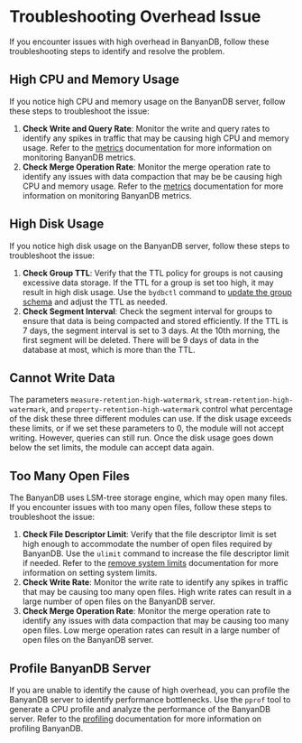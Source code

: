 # Troubleshooting Overhead Issue

If you encounter issues with high overhead in BanyanDB, follow these troubleshooting steps to identify and resolve the problem.

## High CPU and Memory Usage

If you notice high CPU and memory usage on the BanyanDB server, follow these steps to troubleshoot the issue:

1. **Check Write and Query Rate**: Monitor the write and query rates to identify any spikes in traffic that may be causing high CPU and memory usage. Refer to the [metrics](../observability.md#metrics) documentation for more information on monitoring BanyanDB metrics.
2. **Check Merge Operation Rate**: Monitor the merge operation rate to identify any issues with data compaction that may be be causing high CPU and memory usage. Refer to the [metrics](../observability.md#merge-file-rate) documentation for more information on monitoring BanyanDB metrics.

## High Disk Usage

If you notice high disk usage on the BanyanDB server, follow these steps to troubleshoot the issue:

1. **Check Group TTL**: Verify that the TTL policy for groups is not causing excessive data storage. If the TTL for a group is set too high, it may result in high disk usage. Use the `bydbctl` command to [update the group schema](../../interacting/bydbctl/schema/group.md#update-operation) and adjust the TTL as needed.
2. **Check Segment Interval**: Check the segment interval for groups to ensure that data is being compacted and stored efficiently. If the TTL is 7 days, the segment interval is set to 3 days. At the 10th morning, the first segment will be deleted. There will be 9 days of data in the database at most, which is more than the TTL.

## Cannot Write Data

The parameters `measure-retention-high-watermark`, `stream-retention-high-watermark`, and `property-retention-high-watermark` control what percentage of the disk these three different modules can use. If the disk usage exceeds these limits, or if we set these parameters to 0, the module will not accept writing. However, queries can still run. Once the disk usage goes down below the set limits, the module can accept data again.

## Too Many Open Files

The BanyanDB uses LSM-tree storage engine, which may open many files. If you encounter issues with too many open files, follow these steps to troubleshoot the issue:

1. **Check File Descriptor Limit**: Verify that the file descriptor limit is set high enough to accommodate the number of open files required by BanyanDB. Use the `ulimit` command to increase the file descriptor limit if needed. Refer to the [remove system limits](../system.md#remove-system-limits) documentation for more information on setting system limits.
2. **Check Write Rate**: Monitor the write rate to identify any spikes in traffic that may be causing too many open files. High write rates can result in a large number of open files on the BanyanDB server.
3. **Check Merge Operation Rate**: Monitor the merge operation rate to identify any issues with data compaction that may be causing too many open files. Low merge operation rates can result in a large number of open files on the BanyanDB server.

## Profile BanyanDB Server

If you are unable to identify the cause of high overhead, you can profile the BanyanDB server to identify performance bottlenecks. Use the `pprof` tool to generate a CPU profile and analyze the performance of the BanyanDB server. Refer to the [profiling](../observability.md#profiling) documentation for more information on profiling BanyanDB.
